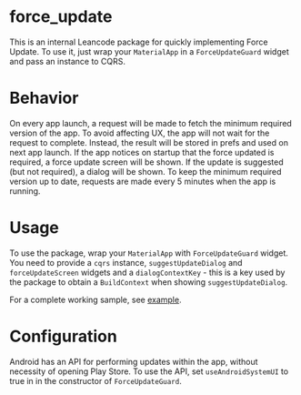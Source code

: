 # force_update

This is an internal Leancode package for quickly implementing Force Update. To use it, just wrap your `MaterialApp` in a `ForceUpdateGuard`
widget and pass an instance to CQRS.

# Behavior

On every app launch, a request will be made to fetch the minimum required version of the app. To avoid
affecting UX, the app will not wait for the request to complete. Instead, the result will be stored in prefs and used on next app launch. 
If the app notices on startup that the force updated is required, a force update screen will be shown. If the update is suggested (but not required), a dialog will be shown.
To keep the minimum required version up to date, requests are made every 5 minutes when the app is running.

# Usage

To use the package, wrap your `MaterialApp` with `ForceUpdateGuard` widget. You need to provide a `cqrs` instance, `suggestUpdateDialog` and `forceUpdateScreen` widgets and a `dialogContextKey` - this is a key used by the package to obtain a `BuildContext` when showing `suggestUpdateDialog`.

For a complete working sample, see [example](example).

# Configuration

Android has an API for performing updates within the app, without necessity of opening Play Store. To use the API, set `useAndroidSystemUI` to true in in the constructor of `ForceUpdateGuard`.